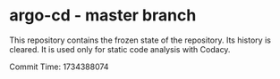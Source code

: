 # argo-cd - master branch

This repository contains the frozen state of the repository.
Its history is cleared. It is used only for static code
analysis with Codacy.

Commit Time: 1734388074